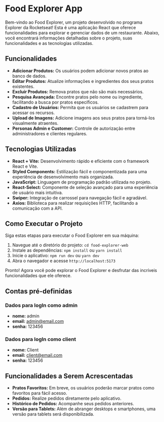 # Food Explorer App

Bem-vindo ao Food Explorer, um projeto desenvolvido no programa Explorer da Rocketseat! Esta é uma aplicação React que oferece funcionalidades para explorar e gerenciar dados de um restaurante. Abaixo, você encontrará informações detalhadas sobre o projeto, suas funcionalidades e as tecnologias utilizadas.

## Funcionalidades

- **Adicionar Produtos:** Os usuários podem adicionar novos pratos ao banco de dados.
- **Editar Produtos:** Atualize informações e ingredientes dos seus pratos existentes.
- **Excluir Produtos:** Remova pratos que não são mais necessários.
- **Pesquisa Avançada:** Encontre pratos pelo nome ou ingrediente, facilitando a busca por pratos específicos.
- **Cadastro de Usuários:** Permita que os usuários se cadastrem para acessar os recursos.
- **Upload de Imagens:** Adicione imagens aos seus pratos para torná-los visualmente atraentes.
- **Personas Admin e Customer:** Controle de autorização entre administradores e clientes regulares.

## Tecnologias Utilizadas

- **React + Vite:** Desenvolvimento rápido e eficiente com o framework React e Vite.
- **Styled Components:** Estilização fácil e componentizada para uma experiência de desenvolvimento mais organizada.
- **JavaScript:** Linguagem de programação padrão utilizada no projeto.
- **React-Select:** Componente de seleção avançado para uma experiência de usuário mais intuitiva.
- **Swiper:** Integração de carrossel para navegação fácil e agradável.
- **Axios:** Biblioteca para realizar requisições HTTP, facilitando a comunicação com a API.

## Como Executar o Projeto

Siga estas etapas para executar o Food Explorer em sua máquina:

1. Navegue até o diretório do projeto: `cd food-explorer-web`
2. Instale as dependências: `npm install` ou `yarn install`
3. Inicie o aplicativo: `npm run dev` ou `yarn dev`
4. Abra o navegador e acesse `http://localhost:5173`

Pronto! Agora você pode explorar o Food Explorer e desfrutar das incríveis funcionalidades que ele oferece.

## Contas pré-definidas

### Dados para logIn como admin
- **nome:** admin
- **email:** admin@email.com
- **senha:** 123456

### Dados para logIn como client
- **nome:** Client
- **email:** client@email.com
- **senha:** 123456

## Funcionalidades a Serem Acrescentadas 

- **Pratos Favoritos:** Em breve, os usuários poderão marcar pratos como favoritos para fácil acesso.
- **Pedidos:** Realize pedidos diretamente pelo aplicativo.
- **Histórico de Pedidos:** Acompanhe seus pedidos anteriores.
- **Versão para Tablets:** Além de abranger desktops e smartphones, uma versão para tablets será disponibilizada.
